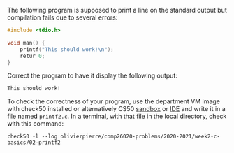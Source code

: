 The following program is supposed to print a line on the standard output but
compilation fails due to several errors:

```c
#include <tdio.h>

void man() {
    printf("This should work!\n");
    retur 0;
}
```

Correct the program to have it display the following output:
```shell
This should work!
```

To check the correctness of your program, use the department VM image with check50 installed or alternatively CS50 [sandbox](sandbox.cs50.io)
or [IDE](ide.cs50.io) and write it in a file named `printf2.c`. In a terminal,
with that file in the local directory, check with this command:

```shell
check50 -l --log olivierpierre/comp26020-problems/2020-2021/week2-c-basics/02-printf2
```

